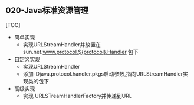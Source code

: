 ## 020-Java标准资源管理

[TOC]

- 简单实现
  - 实现URLStreamHandler并放置在 sun.net.www.protocol.${protocol}.Handler 包下
- 自定义实现
  - 实现URLStreamHandler
  - 添加-Djava.protocol.handler.pkgs启动参数,指向URLStreamHandler实现类的包下
- 高级实现
  - 实现 URLSTreamHandlerFactory并传递到URL

## 